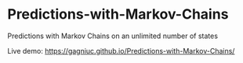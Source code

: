 # Predictions-with-Markov-Chains
Predictions with Markov Chains on an unlimited number of states

Live demo:
https://gagniuc.github.io/Predictions-with-Markov-Chains/
